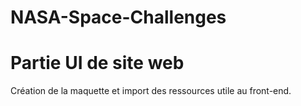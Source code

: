 # NASA-Space-Challenges

# Partie UI de site web
Création de la maquette et import des ressources utile au front-end.
